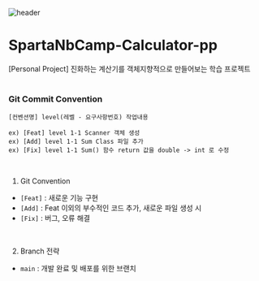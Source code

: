 ![header](https://capsule-render.vercel.app/api?type=waving&color=976CB2&height=300&section=header&text=Calculator&fontColor=ffffff&fontSize=90)

# SpartaNbCamp-Calculator-pp
[Personal Project] 진화하는 계산기를 객체지향적으로 만들어보는 학습 프로젝트
<br>
<br>

### Git Commit Convention
```
[컨벤션명] level(레벨 - 요구사항번호) 작업내용

ex) [Feat] level 1-1 Scanner 객체 생성
ex) [Add] level 1-1 Sum Class 파일 추가
ex) [Fix] level 1-1 Sum() 함수 return 값을 double -> int 로 수정
```
<br>

1. Git Convention
  - `[Feat]` : 새로운 기능 구현
  - `[Add]` : Feat 이외의 부수적인 코드 추가, 새로운 파일 생성 시
  - `[Fix]` : 버그, 오류 해결

<br>

2. Branch 전략
  - `main` : 개발 완료 및 배포를 위한 브랜치

<br>
<br>
